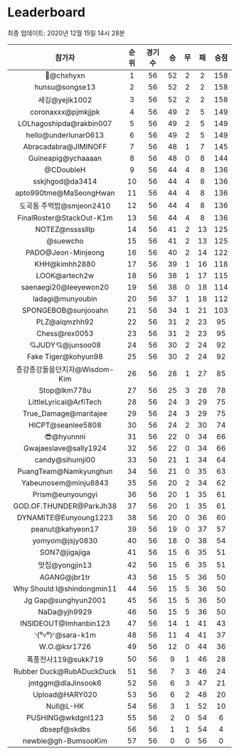# Leaderboard
최종 업데이트: 2020년 12월 15일 14시 28분




| 참가자 | 순위 | 경기수 | 승 | 무 | 패 | 승점 |
|:---:|:---:|:---:|:---:|:---:|:---:|:---:|
| 👑@chxhyxn | 1 | 56 | 52 | 2 | 2 | 158 |
| hunsu@songse13 | 2 | 56 | 52 | 2 | 2 | 158 |
| 세깅@yejik1002 | 3 | 56 | 52 | 2 | 2 | 158 |
| coronaxxx@pjmkjjpk | 4 | 56 | 49 | 2 | 5 | 149 |
| LOLhagoshipda@rakbin007 | 5 | 56 | 49 | 2 | 5 | 149 |
| hello@underlunar0613 | 6 | 56 | 49 | 2 | 5 | 149 |
| Abracadabra@JIMINOFF | 7 | 56 | 48 | 1 | 7 | 145 |
| Guineapig@ychaaaan | 8 | 56 | 48 | 0 | 8 | 144 |
| @CDoubleH | 9 | 56 | 44 | 4 | 8 | 136 |
| sskjhgod@da3414 | 10 | 56 | 44 | 4 | 8 | 136 |
| apto990tme@MaSeongHwan | 11 | 56 | 44 | 4 | 8 | 136 |
| 도곡동 주먹밥@smjeon2410 | 12 | 56 | 44 | 4 | 8 | 136 |
| FinalRoster@StackOut-K1m | 13 | 56 | 44 | 4 | 8 | 136 |
| NOTEZ@nsssslllp | 14 | 56 | 41 | 2 | 13 | 125 |
| @suewcho | 15 | 56 | 41 | 2 | 13 | 125 |
| PADO@Jeon-Minjeong | 16 | 56 | 40 | 2 | 14 | 122 |
| KHH@kimhh2880 | 17 | 56 | 39 | 1 | 16 | 118 |
| LOOK@artech2w | 18 | 56 | 38 | 1 | 17 | 115 |
| saenaegi20@leeyewon20 | 19 | 56 | 38 | 0 | 18 | 114 |
| ladagi@munyoubin | 20 | 56 | 37 | 1 | 18 | 112 |
| SPONGEBOB@sunjooahn | 21 | 56 | 34 | 1 | 21 | 103 |
| PLZ@alqmzhh92 | 22 | 56 | 31 | 2 | 23 | 95 |
| Chess@rex0053 | 23 | 56 | 31 | 2 | 23 | 95 |
| 💘JUDY💘@junsoo08 | 24 | 56 | 30 | 2 | 24 | 92 |
| Fake Tiger@kohyun98 | 25 | 56 | 30 | 2 | 24 | 92 |
| 종강종강돌을던지자@Wisdom-Kim | 26 | 56 | 28 | 1 | 27 | 85 |
| Stop@lkm778u | 27 | 56 | 25 | 3 | 28 | 78 |
| LittleLyrical@ArfiTech | 28 | 56 | 24 | 3 | 29 | 75 |
| True_Damage@maritajee | 29 | 56 | 24 | 3 | 29 | 75 |
| HICPT@seanlee5808 | 30 | 56 | 24 | 2 | 30 | 74 |
| 😎@hyunnni | 31 | 56 | 22 | 0 | 34 | 66 |
| Gwajaeslave@sally1924 | 32 | 56 | 22 | 0 | 34 | 66 |
| candy@sihumji00 | 33 | 56 | 21 | 1 | 34 | 64 |
| PuangTeam@Namkyunghun | 34 | 56 | 21 | 0 | 35 | 63 |
| Yabeunosem@minju8843 | 35 | 56 | 20 | 2 | 34 | 62 |
| Prism@eunyoungyi | 36 | 56 | 20 | 1 | 35 | 61 |
| GOD.OF.THUNDER@ParkJh38 | 37 | 56 | 20 | 1 | 35 | 61 |
| DYNAMITE@Eunyoung1223 | 38 | 56 | 20 | 0 | 36 | 60 |
| peanut@kahyeon17 | 39 | 56 | 19 | 0 | 37 | 57 |
| yomyom@jsjy0830 | 40 | 56 | 18 | 0 | 38 | 54 |
| SON7@jigajiga | 41 | 56 | 15 | 6 | 35 | 51 |
| 맛집@yongjin13 | 42 | 56 | 15 | 6 | 35 | 51 |
| AGANG@jbr1tr | 43 | 56 | 15 | 5 | 36 | 50 |
| Why Should I@shindongmin11 | 44 | 56 | 15 | 5 | 36 | 50 |
| Jg Gap@sunghyun2001 | 45 | 56 | 15 | 5 | 36 | 50 |
| NaDa@yjh9929 | 46 | 56 | 15 | 5 | 36 | 50 |
| INSIDEOUT@Imhanbin123 | 47 | 56 | 14 | 1 | 41 | 43 |
| ◝(⁰▿⁰)◜@sara-k1m | 48 | 56 | 11 | 4 | 41 | 37 |
| W.O.@ksr1726 | 49 | 56 | 12 | 0 | 44 | 36 |
| 폭풍전사119@sukk719 | 50 | 56 | 9 | 1 | 46 | 28 |
| Rubber Duck@RubADuckDuck | 51 | 56 | 7 | 3 | 46 | 24 |
| jmtggm@dlaJinsook6 | 52 | 56 | 6 | 3 | 47 | 21 |
| Upload@HARY020 | 53 | 56 | 6 | 2 | 48 | 20 |
| Null@L-HK | 54 | 56 | 3 | 1 | 52 | 10 |
| PUSHING@wkdgnl123 | 55 | 56 | 2 | 0 | 54 | 6 |
| dbsepf@skdbs | 56 | 56 | 1 | 1 | 54 | 4 |
| newbie@gh-BumsooKim | 57 | 56 | 0 | 0 | 56 | 0 |